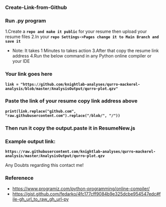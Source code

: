 ### Create-Link-from-Github

### Run .py program 

1.Create a **`repo and make it public`** for your resume then upload your resume files
2.In your **`repo Settings->Pages change it to Main Branch and save it `**
- Note: It takes 1 Minutes to takes action
3.After that copy the resume link address
4.Run the below command in any Python online compiler or your IDE

### Your link goes here
**`link = "https://github.com/knightlab-analyses/qurro-mackerel-analysis/blob/master/AnalysisOutput/qurro-plot.qzv"`**

### Paste the link of your resume copy link address above 

**`print(link.replace("github.com", "raw.githubusercontent.com").replace("/blob/", "/"))`**

### Then run it copy the output.paste it in ResumeNew.js


### Example output link:
**`https://raw.githubusercontent.com/knightlab-analyses/qurro-mackerel-analysis/master/AnalysisOutput/qurro-plot.qzv`**

Any Doubts regarding this contact me!

### Referenece

- https://www.programiz.com/python-programming/online-compiler/
- https://gist.github.com/fedarko/4fc177cff9084b9e325dcbe954547edc#file-gh_url_to_raw_gh_url-py



